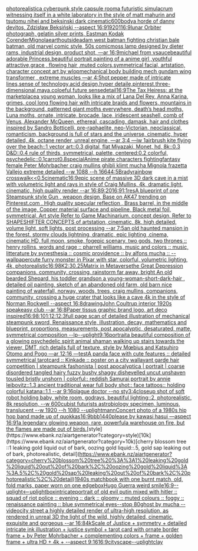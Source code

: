 [photorealistic](https://www.ebank.nz/aiartgenerator?category=photorealistic)[a cyberpunk style capsule room](https://www.ebank.nz/aiartgenerator?category=a%20cyberpunk%20style%20capsule%20room)[a futuristic simulacrum witnessing itself in a white laboratory in the style of matt mahurin and tsutomu nihei and beksinski dark cinematic](https://www.ebank.nz/aiartgenerator?category=a%20futuristic%20simulacrum%20witnessing%20itself%20in%20a%20white%20laboratory%20in%20the%20style%20of%20matt%20mahurin%20and%20tsutomu%20nihei%20and%20beksinski%20dark%20cinematic)[600](https://www.ebank.nz/aiartgenerator?category=600)[body](https://www.ebank.nz/aiartgenerator?category=body)[a horde of danny devitos, Zdzisław Beksiński --aspect 16:9](https://www.ebank.nz/aiartgenerator?category=a%20horde%20of%20danny%20devitos%2C%20Zdzis%C5%82aw%20Beksi%C5%84ski%20--aspect%2016%3A9)[1920](https://www.ebank.nz/aiartgenerator?category=1920)[1](https://www.ebank.nz/aiartgenerator?category=1)[16:9](https://www.ebank.nz/aiartgenerator?category=16%3A9)[lunar Orbiter photograph, gelatin silver prints, Eastman Kodak Co](https://www.ebank.nz/aiartgenerator?category=lunar%20Orbiter%20photograph%2C%20gelatin%20silver%20prints%2C%20Eastman%20Kodak%20Co)[render](https://www.ebank.nz/aiartgenerator?category=render)[Mignola](https://www.ebank.nz/aiartgenerator?category=Mignola)[earth](https://www.ebank.nz/aiartgenerator?category=earth)[outside](https://www.ebank.nz/aiartgenerator?category=outside)[adam west batman fighting christian bale batman, old marvel comic style, 50s comic](https://www.ebank.nz/aiartgenerator?category=adam%20west%20batman%20fighting%20christian%20bale%20batman%2C%20old%20marvel%20comic%20style%2C%2050s%20comic)[moss lamp designed by dieter rams, industrial design, product shot, —ar 16:9](https://www.ebank.nz/aiartgenerator?category=moss%20lamp%20designed%20by%20dieter%20rams%2C%20industrial%20design%2C%20product%20shot%2C%20%E2%80%94ar%2016%3A9)[michael from vsauce](https://www.ebank.nz/aiartgenerator?category=michael%20from%20vsauce)[beautiful adorable Princess,beautiful portrait painting of a anime girl ,youthful attractive,grace , flowing hair ,muted colors,symmetrical facial, artstation, character concept art,by wlop](https://www.ebank.nz/aiartgenerator?category=beautiful%20adorable%20Princess%2Cbeautiful%20portrait%20painting%20of%20a%20anime%20girl%20%2Cyouthful%20attractive%2Cgrace%20%2C%20flowing%20hair%20%2Cmuted%20colors%2Csymmetrical%20facial%2C%20artstation%2C%20character%20concept%20art%2Cby%20wlop)[mechanical body building mech gundam wing transformer , extreme muscles —ar 4:5](https://www.ebank.nz/aiartgenerator?category=mechanical%20body%20building%20mech%20gundam%20wing%20transformer%20%2C%20extreme%20muscles%20%E2%80%94ar%204%3A5)[hot pepper made of intricate lines,sense of technology,acid design,hyper detaile,pinterest,three-dimensional,maya,coloeful,future sense](https://www.ebank.nz/aiartgenerator?category=hot%20pepper%20made%20of%20intricate%20lines%2Csense%20of%20technology%2Cacid%20design%2Chyper%20detaile%2Cpinterest%2Cthree-dimensional%2Cmaya%2Ccoloeful%2Cfuture%20sense)[detail](https://www.ebank.nz/aiartgenerator?category=detail)[16:9](https://www.ebank.nz/aiartgenerator?category=16%3A9)[The Tax Heiress; at the marketplace](https://www.ebank.nz/aiartgenerator?category=The%20Tax%20Heiress%3B%20at%20the%20marketplace)[a young woman, looks like a mix of Lana Del Rey, Anna Karina, grimes, cool long flowing hair with intricate braids and flowers, mountains in the background, patterned giant moths everywhere, death’s head moths, Luna moths, ornate, intricate, brocade, lace, iridescent seashell, comb of Venus, Alexander McQueen, ethereal, cascading, damask, hair and clothes inspired by Sandro Botticelli, pre-raphaelite, neo-Victorian, neoclassical, romanticism, background is full of stars and the universe, cinematic, hyper detailed, 4k, octane render, unreal engine, —ar 3:4 —iw 1](https://www.ebank.nz/aiartgenerator?category=a%20young%20woman%2C%20looks%20like%20a%20mix%20of%20Lana%20Del%20Rey%2C%20Anna%20Karina%2C%20grimes%2C%20cool%20long%20flowing%20hair%20with%20intricate%20braids%20and%20flowers%2C%20mountains%20in%20the%20background%2C%20patterned%20giant%20moths%20everywhere%2C%20death%E2%80%99s%20head%20moths%2C%20Luna%20moths%2C%20ornate%2C%20intricate%2C%20brocade%2C%20lace%2C%20iridescent%20seashell%2C%20comb%20of%20Venus%2C%20Alexander%20McQueen%2C%20ethereal%2C%20cascading%2C%20damask%2C%20hair%20and%20clothes%20inspired%20by%20Sandro%20Botticelli%2C%20pre-raphaelite%2C%20neo-Victorian%2C%20neoclassical%2C%20romanticism%2C%20background%20is%20full%20of%20stars%20and%20the%20universe%2C%20cinematic%2C%20hyper%20detailed%2C%204k%2C%20octane%20render%2C%20unreal%20engine%2C%20%E2%80%94ar%203%3A4%20%E2%80%94iw%201)[airbrush kite flying over the beach::1 vector art::0.3 digital, flat Miyazaki, Monet, hd, 8k::0.3 D&D::0.4 rule of thirds, symmetrical, palette, centered:0.2 colorful, psychedelic::0.1](https://www.ebank.nz/aiartgenerator?category=airbrush%20kite%20flying%20over%20the%20beach%3A%3A1%20vector%20art%3A%3A0.3%20digital%2C%20flat%20Miyazaki%2C%20Monet%2C%20hd%2C%208k%3A%3A0.3%20D%26D%3A%3A0.4%20rule%20of%20thirds%2C%20symmetrical%2C%20palette%2C%20centered%3A0.2%20colorful%2C%20psychedelic%3A%3A0.1)[carrot](https://www.ebank.nz/aiartgenerator?category=carrot)[0.8](https://www.ebank.nz/aiartgenerator?category=0.8)[special](https://www.ebank.nz/aiartgenerator?category=special)[Anime pirate characters fighting](https://www.ebank.nz/aiartgenerator?category=Anime%20pirate%20characters%20fighting)[fantasy female Peter Mohrbacher craig mullins ghibli klimt mucha Mignola frazetta Vallejo extreme detailed --w 1088 --h 1664](https://www.ebank.nz/aiartgenerator?category=fantasy%20female%20Peter%20Mohrbacher%20craig%20mullins%20ghibli%20klimt%20mucha%20Mignola%20frazetta%20Vallejo%20extreme%20detailed%20--w%201088%20--h%201664)[4:5](https://www.ebank.nz/aiartgenerator?category=4%3A5)[Brady](https://www.ebank.nz/aiartgenerator?category=Brady)[rainbow crosswalk](https://www.ebank.nz/aiartgenerator?category=rainbow%20crosswalk)[<<0.5](https://www.ebank.nz/aiartgenerator?category=%3C%3C0.5)[cinematic](https://www.ebank.nz/aiartgenerator?category=cinematic)[16:9](https://www.ebank.nz/aiartgenerator?category=16%3A9)[epic scene of massive 3D dark cave in a mist with volumetric light and rays in style of Craig Mullins, 4k, dramatic light, cinematic, high quality render --ar 16:8](https://www.ebank.nz/aiartgenerator?category=epic%20scene%20of%20massive%203D%20dark%20cave%20in%20a%20mist%20with%20volumetric%20light%20and%20rays%20in%20style%20of%20Craig%20Mullins%2C%204k%2C%20dramatic%20light%2C%20cinematic%2C%20high%20quality%20render%20--ar%2016%3A8)[9:20](https://www.ebank.nz/aiartgenerator?category=9%3A20)[16:9](https://www.ebank.nz/aiartgenerator?category=16%3A9)[1:1](https://www.ebank.nz/aiartgenerator?category=1%3A1)[res](https://www.ebank.nz/aiartgenerator?category=res)[A blueprint of one Steampunk style Gun , weapon design, Base on AK47 trending on Pinterest.com , High quality specular reflection ,  Brass barrel, in the middle of the image, Copper material surface and pipeline,  Black metal foil, symmetrical,  Art style Refer to Game Machinarium.  concept design, Refer to SHAPESHIFTER CONCEPTS  of artstation, cinematic,  8k, high detailed,  volume light,  soft lights,  post processing    --ar 7:5](https://www.ebank.nz/aiartgenerator?category=A%20blueprint%20of%20one%20Steampunk%20style%20Gun%20%2C%20weapon%20design%2C%20Base%20on%20AK47%20trending%20on%20Pinterest.com%20%2C%20High%20quality%20specular%20reflection%20%2C%20%20Brass%20barrel%2C%20in%20the%20middle%20of%20the%20image%2C%20Copper%20material%20surface%20and%20pipeline%2C%20%20Black%20metal%20foil%2C%20symmetrical%2C%20%20Art%20style%20Refer%20to%20Game%20Machinarium.%20%20concept%20design%2C%20Refer%20to%20SHAPESHIFTER%20CONCEPTS%20%20of%20artstation%2C%20cinematic%2C%20%208k%2C%20high%20detailed%2C%20%20volume%20light%2C%20%20soft%20lights%2C%20%20post%20processing%20%20%20%20--ar%207%3A5)[an old haunted mansion in the forest. stormy clouds lightning, dramatic, epic lighting ,cinema, cinematic HD, full moon, smoke, fog](https://www.ebank.nz/aiartgenerator?category=an%20old%20haunted%20mansion%20in%20the%20forest.%20stormy%20clouds%20lightning%2C%20dramatic%2C%20epic%20lighting%20%2Ccinema%2C%20cinematic%20HD%2C%20full%20moon%2C%20smoke%2C%20fog)[epic scenary, two gods, two thrones :: henry rollins, words and rage :: pharrell williams, music and colors :: music, litterature by synesthesia :: cosmic providence :: by alfons mucha :: --wallpaper](https://www.ebank.nz/aiartgenerator?category=epic%20scenary%2C%20two%20gods%2C%20two%20thrones%20%3A%3A%20henry%20rollins%2C%20words%20and%20rage%20%3A%3A%20pharrell%20williams%2C%20music%20and%20colors%20%3A%3A%20music%2C%20litterature%20by%20synesthesia%20%3A%3A%20cosmic%20providence%20%3A%3A%20by%20alfons%20mucha%20%3A%3A%20--wallpaper)[cute furry monster in Pixar with star, colorful, volumetric lighting, 4k, photorealistic](https://www.ebank.nz/aiartgenerator?category=cute%20furry%20monster%20in%20Pixar%20with%20star%2C%20colorful%2C%20volumetric%20lighting%2C%204k%2C%20photorealistic)[16:9](https://www.ebank.nz/aiartgenerator?category=16%3A9)[8K](https://www.ebank.nz/aiartgenerator?category=8K)[2:3](https://www.ebank.nz/aiartgenerator?category=2%3A3)[0.25](https://www.ebank.nz/aiartgenerator?category=0.25)[Matrix in Metaverse](https://www.ebank.nz/aiartgenerator?category=Matrix%20in%20Metaverse)[the Great Depression  companions, community, crossing, rainstorm far away, bright An old bearded Shepard, his toddler grandson a young-woman-short-dark-hair , detailed oil painting, sketch of an abandoned old farm, old barn nice painting of waterfall, norway, woods, trees, craig mullins,  companions, community, crossing a huge crater that looks like a cave 4k in the style of Norman Rockwell --aspect 16:8](https://www.ebank.nz/aiartgenerator?category=the%20Great%20Depression%20%20companions%2C%20community%2C%20crossing%2C%20rainstorm%20far%20away%2C%20bright%20An%20old%20bearded%20Shepard%2C%20his%20toddler%20grandson%20a%20young-woman-short-dark-hair%20%2C%20detailed%20oil%20painting%2C%20sketch%20of%20an%20abandoned%20old%20farm%2C%20old%20barn%20nice%20painting%20of%20waterfall%2C%20norway%2C%20woods%2C%20trees%2C%20craig%20mullins%2C%20%20companions%2C%20community%2C%20crossing%20a%20huge%20crater%20that%20looks%20like%20a%20cave%204k%20in%20the%20style%20of%20Norman%20Rockwell%20--aspect%2016%3A8)[drawing](https://www.ebank.nz/aiartgenerator?category=drawing)[John Coultrup interior 1920s speakeasy club --ar 16:8](https://www.ebank.nz/aiartgenerator?category=John%20Coultrup%20interior%201920s%20speakeasy%20club%20--ar%2016%3A8)[Paper tissus graphic brand logo, art deco inspired](https://www.ebank.nz/aiartgenerator?category=Paper%20tissus%20graphic%20brand%20logo%2C%20art%20deco%20inspired)[16:9](https://www.ebank.nz/aiartgenerator?category=16%3A9)[8:10](https://www.ebank.nz/aiartgenerator?category=8%3A10)[1:1](https://www.ebank.nz/aiartgenerator?category=1%3A1)[2:1](https://www.ebank.nz/aiartgenerator?category=2%3A1)[2:3](https://www.ebank.nz/aiartgenerator?category=2%3A3)[full page scan of detailed illustration of mechanical steampunk sword, Renaissance style, illustration, decay, mathematics and blueprint, proportions, measurements, post apocalyptic, desaturated, matte, symmetrical composition --lp](https://www.ebank.nz/aiartgenerator?category=full%20page%20scan%20of%20detailed%20illustration%20of%20mechanical%20steampunk%20sword%2C%20Renaissance%20style%2C%20illustration%2C%20decay%2C%20mathematics%20and%20blueprint%2C%20proportions%2C%20measurements%2C%20post%20apocalyptic%2C%20desaturated%2C%20matte%2C%20symmetrical%20composition%20--lp)[--uplight](https://www.ebank.nz/aiartgenerator?category=--uplight)[9:16](https://www.ebank.nz/aiartgenerator?category=9%3A16)[portrait](https://www.ebank.nz/aiartgenerator?category=portrait)[a beautiful composition of a glowing psychedelic spirit animal shaman walking up stairs towards the viewer, DMT,  rich details full of texture, style by Mœbius and Katsuhiro Otomo and Pogo —ar 12:16 —test](https://www.ebank.nz/aiartgenerator?category=a%20beautiful%20composition%20of%20a%20glowing%20psychedelic%20spirit%20animal%20shaman%20walking%20up%20stairs%20towards%20the%20viewer%2C%20DMT%2C%20%20rich%20details%20full%20of%20texture%2C%20style%20by%20M%C5%93bius%20and%20Katsuhiro%20Otomo%20and%20Pogo%20%E2%80%94ar%2012%3A16%20%E2%80%94test)[A panda face with cute features :: detailed symmetrical tarotcard :: Kinkade :: poster on a city wall](https://www.ebank.nz/aiartgenerator?category=A%20panda%20face%20with%20cute%20features%20%3A%3A%20detailed%20symmetrical%20tarotcard%20%3A%3A%20Kinkade%20%3A%3A%20poster%20on%20a%20city%20wall)[avant garde hair competition | steampunk fashonista | post apocalyptica | portrait | coarse disordered tangled hairy fuzzy bushy shaggy dishevelled uncut unshaven tousled bristly unshorn | colorful:: reddish Samurai portrait by annie leibovitz::1.3 ancient traditional wear full body shot:: face tattoos:: holding colorful katana::1.1  --ar 9:16](https://www.ebank.nz/aiartgenerator?category=avant%20garde%20hair%20competition%20%7C%20steampunk%20fashonista%20%7C%20post%20apocalyptica%20%7C%20portrait%20%7C%20coarse%20disordered%20tangled%20hairy%20fuzzy%20bushy%20shaggy%20dishevelled%20uncut%20unshaven%20tousled%20bristly%20unshorn%20%7C%20colorful%3A%3A%20reddish%20Samurai%20portrait%20by%20annie%20leibovitz%3A%3A1.3%20ancient%20traditional%20wear%20full%20body%20shot%3A%3A%20face%20tattoos%3A%3A%20holding%20colorful%20katana%3A%3A1.1%20%20--ar%209%3A16)[plague doctor --no sty](https://www.ebank.nz/aiartgenerator?category=plague%20doctor%20--no%20sty)[3:4](https://www.ebank.nz/aiartgenerator?category=3%3A4)[closeup shot of soft robot holding baby, white room, godrays, beautiful lighting::2, photorealistic, 8k resolution, --w 600](https://www.ebank.nz/aiartgenerator?category=closeup%20shot%20of%20soft%20robot%20holding%20baby%2C%20white%20room%2C%20godrays%2C%20beautiful%20lighting%3A%3A2%2C%20photorealistic%2C%208k%20resolution%2C%20--w%20600)[cubist futurists astrobiology specimen, luminous, translucent --w 1920 --h 1080 --uplight](https://www.ebank.nz/aiartgenerator?category=cubist%20futurists%20astrobiology%20specimen%2C%20luminous%2C%20translucent%20--w%201920%20--h%201080%20--uplight)[mann](https://www.ebank.nz/aiartgenerator?category=mann)[Concert photo of a 1980s hip hop band made up of quokkas](https://www.ebank.nz/aiartgenerator?category=Concert%20photo%20of%20a%201980s%20hip%20hop%20band%20made%20up%20of%20quokkas)[16:9](https://www.ebank.nz/aiartgenerator?category=16%3A9)[](https://www.ebank.nz/aiartgenerator?category=)[bbb](https://www.ebank.nz/aiartgenerator?category=bbb)[1440](https://www.ebank.nz/aiartgenerator?category=1440)[please by kawasi hasui —aspect 16:9](https://www.ebank.nz/aiartgenerator?category=please%20by%20kawasi%20hasui%20%E2%80%94aspect%2016%3A9)[1](https://www.ebank.nz/aiartgenerator?category=1)[a legendary glowing weapon, rare, powerful](https://www.ebank.nz/aiartgenerator?category=a%20legendary%20glowing%20weapon%2C%20rare%2C%20powerful)[a warehouse on fire, but the flames are made out of birds.](https://www.ebank.nz/aiartgenerator?category=a%20warehouse%20on%20fire%2C%20but%20the%20flames%20are%20made%20out%20of%20birds.)[style](https://www.ebank.nz/aiartgenerator?category=style)[10k](https://www.ebank.nz/aiartgenerator?category=10k)[cherry blossom tree ::1 leaking gold liquid out of bark, oozing gold liquid::.5, gold sap leaking out of bark, photorealistic, detail](https://www.ebank.nz/aiartgenerator?category=cherry%20blossom%20tree%20%3A%3A1%20leaking%20gold%20liquid%20out%20of%20bark%2C%20oozing%20gold%20liquid%3A%3A.5%2C%20gold%20sap%20leaking%20out%20of%20bark%2C%20photorealistic%2C%20detail)[1940s matchbook with one burnt match, old, fold marks, paper worn on one edge](https://www.ebank.nz/aiartgenerator?category=1940s%20matchbook%20with%20one%20burnt%20match%2C%20old%2C%20fold%20marks%2C%20paper%20worn%20on%20one%20edge)[box](https://www.ebank.nz/aiartgenerator?category=box)[Hugo Guerra weird smile](https://www.ebank.nz/aiartgenerator?category=Hugo%20Guerra%20weird%20smile)[16:9](https://www.ebank.nz/aiartgenerator?category=16%3A9)[--uplight](https://www.ebank.nz/aiartgenerator?category=--uplight)[<--uplight](https://www.ebank.nz/aiartgenerator?category=%3C--uplight)[box](https://www.ebank.nz/aiartgenerator?category=box)[intricate](https://www.ebank.nz/aiartgenerator?category=intricate)[portrait of old evil putin mixed with hitler :: squad of riot police :: evening :: dark :: gloomy :: muted colours :: foggy :: renaissance painting :: blue symmetrical eyes--stop 80](https://www.ebank.nz/aiartgenerator?category=portrait%20of%20old%20evil%20putin%20mixed%20with%20hitler%20%3A%3A%20squad%20of%20riot%20police%20%3A%3A%20evening%20%3A%3A%20dark%20%3A%3A%20gloomy%20%3A%3A%20muted%20colours%20%3A%3A%20foggy%20%3A%3A%20renaissance%20painting%20%3A%3A%20blue%20symmetrical%20eyes--stop%2080)[ghost by mucha --video](https://www.ebank.nz/aiartgenerator?category=ghost%20by%20mucha%20--video)[city street a highly detailed render of ultra-high resolution, as rendered in unreal 3D   the light of the wild, highly detailed, cinematic, exquisite and gorgeous --ar 16:8](https://www.ebank.nz/aiartgenerator?category=city%20street%20a%20highly%20detailed%20render%20of%20ultra-high%20resolution%2C%20as%20rendered%20in%20unreal%203D%20%20%20the%20light%20of%20the%20wild%2C%20highly%20detailed%2C%20cinematic%2C%20exquisite%20and%20gorgeous%20--ar%2016%3A8)[4k](https://www.ebank.nz/aiartgenerator?category=4k)[Scale of Justice + symmetry + detailed intricate ink illustration + justice symbol + tarot card with ornate border frame + by Peter Mohrbacher + complementing colors + frame + golden frame + ultra HD + 4k + --aspect 9:16](https://www.ebank.nz/aiartgenerator?category=Scale%20of%20Justice%20%2B%20symmetry%20%2B%20detailed%20intricate%20ink%20illustration%20%2B%20justice%20symbol%20%2B%20tarot%20card%20with%20ornate%20border%20frame%20%2B%20by%20Peter%20Mohrbacher%20%2B%20complementing%20colors%20%2B%20frame%20%2B%20golden%20frame%20%2B%20ultra%20HD%20%2B%204k%20%2B%20--aspect%209%3A16)[16:9](https://www.ebank.nz/aiartgenerator?category=16%3A9)[cityscape](https://www.ebank.nz/aiartgenerator?category=cityscape)[--uplight](https://www.ebank.nz/aiartgenerator?category=--uplight)[clay](https://www.ebank.nz/aiartgenerator?category=clay)